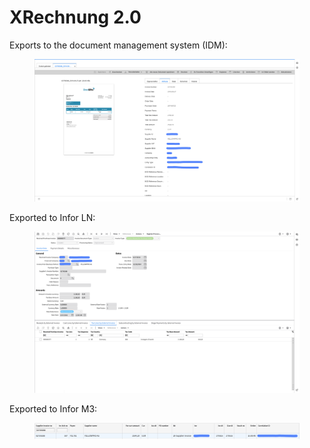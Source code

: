 # XRechnung 2.0

Exports to the document management system (IDM):

<figure><img src="../../../../../../.gitbook/assets/image (15) (1).png" alt=""><figcaption></figcaption></figure>

Exported to Infor LN:

<figure><img src="../../../../../../.gitbook/assets/image (359).png" alt=""><figcaption></figcaption></figure>

Exported to Infor M3:

<figure><img src="../../../../../../.gitbook/assets/image (352).png" alt=""><figcaption></figcaption></figure>
